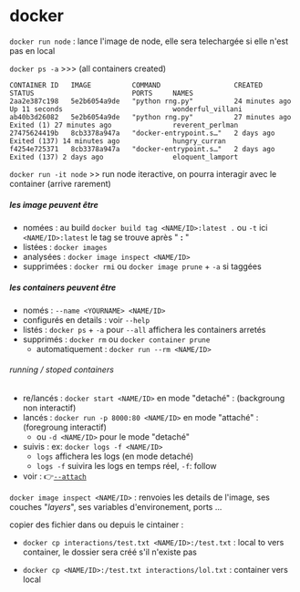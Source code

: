 # docker

```docker run node``` : lance l'image de node, elle sera telechargée si elle n'est pas en local

```docker ps -a``` >>>
(all containers created)

```shell
CONTAINER ID   IMAGE          COMMAND                  CREATED          STATUS                        PORTS     NAMES
2aa2e387c198   5e2b6054a9de   "python rng.py"          24 minutes ago   Up 11 seconds                           wonderful_villani
ab40b3d26082   5e2b6054a9de   "python rng.py"          27 minutes ago   Exited (1) 27 minutes ago               reverent_perlman
27475624419b   8cb3378a947a   "docker-entrypoint.s…"   2 days ago       Exited (137) 14 minutes ago             hungry_curran
f4254e725371   8cb3378a947a   "docker-entrypoint.s…"   2 days ago       Exited (137) 2 days ago                 eloquent_lamport
```

```docker run -it node``` >> run node iteractive, on pourra interagir avec le container (arrive rarement)

##### les image peuvent être

- nomées : au build ```docker build tag <NAME/ID>:latest .``` ou ```-t``` ici ```<NAME/ID>:latest``` le tag se trouve après " **:** "
- listées : ```docker images```
- analysées : ```docker image inspect <NAME/ID>```
- supprimées : ```docker rmi``` ou ```docker image prune``` + ```-a``` si taggées

##### les containers peuvent être

- només : ```--name <YOURNAME> <NAME/ID>```
- configurés en details : voir ```--help```
- listés : ```docker ps``` + ```-a``` pour ```--all``` affichera les containers arretés
- supprimés : ```docker rm``` ou ```docker container prune```
  - automatiquement : ```docker run --rm <NAME/ID>```

###### running / stoped containers

- re/lancés : ```docker start <NAME/ID>``` en mode "detaché" : (backgroung non interactif)
- lancés : ```docker run -p 8000:80 <NAME/ID>``` en mode "attaché" : (foregroung interactif)
  - ou ```-d <NAME/ID>``` pour le mode "detaché"
- suivis : ex:  ```docker logs -f <NAME/ID>```
  - ```logs``` affichera les logs (en mode detaché)
  - ```logs -f``` suivira les logs en temps réel, ```-f```: follow
- voir : 👉[```--attach```](./interactions)

```docker image inspect <NAME/ID>``` : renvoies les details de l'image, ses couches "*layers*", ses variables d'environement, ports ...

copier des fichier dans ou depuis le cintainer :

- ```docker cp interactions/test.txt <NAME/ID>:/test.txt``` : local to vers container, le dossier sera créé s'il n'existe pas

- ```docker cp <NAME/ID>:/test.txt interactions/lol.txt``` : container vers local
